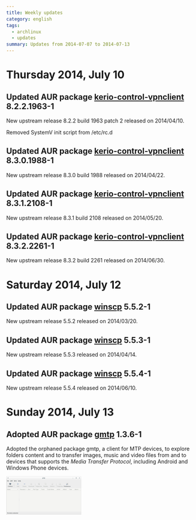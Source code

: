 ```yaml
---
title: Weekly updates
category: english
tags:
  - archlinux
  - updates
summary: Updates from 2014-07-07 to 2014-07-13
---
```


# Thursday 2014, July 10

## Updated AUR package **[kerio-control-vpnclient][aur-kerio-control-vpnclient] 8.2.2.1963-1**
New upstream release 8.2.2 build 1963 patch 2 released on 2014/04/10.

Removed SystemV init script from /etc/rc.d

## Updated AUR package **[kerio-control-vpnclient][aur-kerio-control-vpnclient] 8.3.0.1988-1**
New upstream release 8.3.0 build 1988 released on 2014/04/22.

## Updated AUR package **[kerio-control-vpnclient][aur-kerio-control-vpnclient] 8.3.1.2108-1**
New upstream release 8.3.1 build 2108 released on 2014/05/20.

## Updated AUR package **[kerio-control-vpnclient][aur-kerio-control-vpnclient] 8.3.2.2261-1**
New upstream release 8.3.2 build 2261 released on 2014/06/30.

# Saturday 2014, July 12

## Updated AUR package **[winscp][aur-winscp] 5.5.2-1**
New upstream release 5.5.2 released on 2014/03/20.

## Updated AUR package **[winscp][aur-winscp] 5.5.3-1**
New upstream release 5.5.3 released on 2014/04/14.

## Updated AUR package **[winscp][aur-winscp] 5.5.4-1**
New upstream release 5.5.4 released on 2014/06/10.

# Sunday 2014, July 13

## Adopted AUR package **[gmtp][aur-gmtp] 1.3.6-1**
Adopted the orphaned package gmtp, a client for MTP devices, to explore folders
content and to transfer images, music and video files from and to devices that
supports the *Media Transfer Protocol*, including Android and Windows Phone
devices.

[![gMTP][img-gmtp-thumb]][img-gmtp]


[aur-kerio-control-vpnclient]: https://aur.archlinux.org/packages/kerio-control-vpnclient/
[aur-winscp]: https://aur.archlinux.org/packages/winscp/
[aur-gmtp]: https://aur.archlinux.org/packages/gmtp/
[img-gmtp]: /resources/articles/2014-07/gmtp.png
[img-gmtp-thumb]: /resources/articles/2014-07/gmtp-thumb.png
